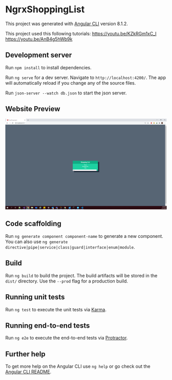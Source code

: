 # NgrxShoppingList

This project was generated with [Angular CLI](https://github.com/angular/angular-cli) version 8.1.2.

This project used this following tutorials:
https://youtu.be/KZkRGm1xC_I
https://youtu.be/AnB4g5hWb9k

## Development server

Run `npm install` to install dependencies.

Run `ng serve` for a dev server. Navigate to `http://localhost:4200/`. The app will automatically reload if you change any of the source files.

Run `json-server --watch db.json` to start the json server.

## Website Preview

![alt text](https://github.com/JayMarvinQuiambao/FirstNgRx/blob/master/ShoppingListPreview.png)

## Code scaffolding

Run `ng generate component component-name` to generate a new component. You can also use `ng generate directive|pipe|service|class|guard|interface|enum|module`.

## Build

Run `ng build` to build the project. The build artifacts will be stored in the `dist/` directory. Use the `--prod` flag for a production build.

## Running unit tests

Run `ng test` to execute the unit tests via [Karma](https://karma-runner.github.io).

## Running end-to-end tests

Run `ng e2e` to execute the end-to-end tests via [Protractor](http://www.protractortest.org/).

## Further help

To get more help on the Angular CLI use `ng help` or go check out the [Angular CLI README](https://github.com/angular/angular-cli/blob/master/README.md).
